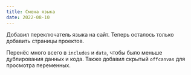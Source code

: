 ```yaml
---
title: Смена языка
date: 2022-08-10
---
```

Добавил переключатель языка на сайт. Теперь осталось только добавить страницы проектов.
<!--more-->
Перенёс много всего в `includes` и `data`, чтобы было меньше дублирования данных и кода.
Также добавил скрытый `offcanvas` для просмотра переменных.
